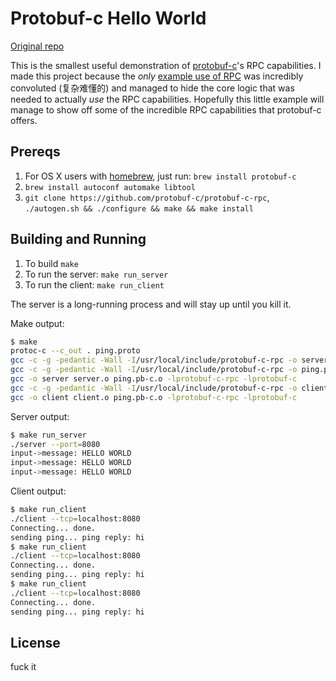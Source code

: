 # Protobuf-c Hello World

[Original repo](https://github.com/ox/protobuf-c-hello-world)

This is the smallest useful demonstration of [protobuf-c](https://github.com/protobuf-c/protobuf-c)'s RPC capabilities. I made this project because the _only_ [example use of RPC](https://github.com/protobuf-c/protobuf-c/wiki/Examples) was incredibly convoluted (复杂难懂的) and managed to hide the core logic that was needed to actually _use_ the RPC capabilities. Hopefully this little example will manage to show off some of the incredible RPC capabilities that protobuf-c offers.

## Prereqs

1. For OS X users with [homebrew](http://mxcl.github.io/homebrew/), just run: `brew install protobuf-c`
1. `brew install autoconf automake libtool`
1. `git clone https://github.com/protobuf-c/protobuf-c-rpc`, `./autogen.sh && ./configure && make && make install`

## Building and Running

1. To build `make`
2. To run the server: `make run_server`
3. To run the client: `make run_client`

The server is a long-running process and will stay up until you kill it.

Make output:

```sh
$ make
protoc-c --c_out . ping.proto
gcc -c -g -pedantic -Wall -I/usr/local/include/protobuf-c-rpc -o server.o -c server.c
gcc -c -g -pedantic -Wall -I/usr/local/include/protobuf-c-rpc -o ping.pb-c.o -c ping.pb-c.c
gcc -o server server.o ping.pb-c.o -lprotobuf-c-rpc -lprotobuf-c
gcc -c -g -pedantic -Wall -I/usr/local/include/protobuf-c-rpc -o client.o -c client.c
gcc -o client client.o ping.pb-c.o -lprotobuf-c-rpc -lprotobuf-c
```

Server output:

```sh
$ make run_server
./server --port=8080
input->message: HELLO WORLD
input->message: HELLO WORLD
input->message: HELLO WORLD
```

Client output:

```sh
$ make run_client
./client --tcp=localhost:8080
Connecting... done.
sending ping... ping reply: hi
$ make run_client
./client --tcp=localhost:8080
Connecting... done.
sending ping... ping reply: hi
$ make run_client
./client --tcp=localhost:8080
Connecting... done.
sending ping... ping reply: hi
```

## License

fuck it
